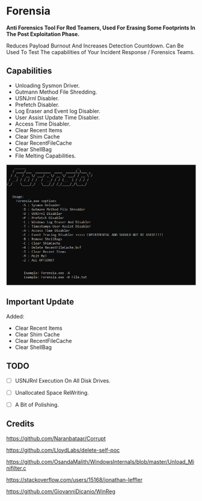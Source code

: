 # Forensia
**Anti Forensics Tool For Red Teamers, Used For Erasing Some Footprints In The Post Exploitation Phase.**

Reduces Payload Burnout And Increases Detection Countdown. Can Be Used To Test The capabilities of Your Incident Response / Forensics Teams.

## Capabilities

* Unloading Sysmon Driver.
* Gutmann Method File Shredding.
* USNJrnl Disabler.
* Prefetch Disabler.
* Log Eraser and Event log Disabler.
* User Assist Update Time Disabler.
* Access Time Disabler.
* Clear Recent Items
* Clear Shim Cache
* Clear RecentFileCache
* Clear ShellBag
* File Melting Capabilities.


![Screenshot](forensia.png)

## Important Update

Added:
* Clear Recent Items
* Clear Shim Cache
* Clear RecentFileCache
* Clear ShellBag


## TODO
- [ ] USNJRnl Execution On All Disk Drives.

- [ ] Unallocated Space ReWriting.

- [ ] A Bit of Polishing.

## Credits

https://github.com/Naranbataar/Corrupt

https://github.com/LloydLabs/delete-self-poc

https://github.com/OsandaMalith/WindowsInternals/blob/master/Unload_Minifilter.c

https://stackoverflow.com/users/15168/jonathan-leffler

https://github.com/GiovanniDicanio/WinReg

